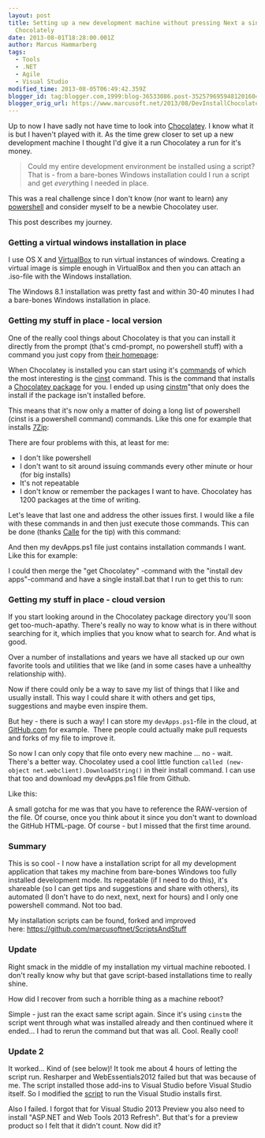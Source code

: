```yaml
---
layout: post
title: Setting up a new development machine without pressing Next a single time using
  Chocolately
date: 2013-08-01T18:28:00.001Z
author: Marcus Hammarberg
tags:
  - Tools
  - .NET
  - Agile
  - Visual Studio
modified_time: 2013-08-05T06:49:42.359Z
blogger_id: tag:blogger.com,1999:blog-36533086.post-3525796959481201604
blogger_orig_url: https://www.marcusoft.net/2013/08/DevInstallChocolatey.html
---
```


Up to now I have sadly not have time to look into <a href="http://chocolatey.org/" target="_blank">Chocolatey</a>. I know what it is but I haven't played with it. As the time grew closer to set up a new development machine I thought I'd give it a run Chocolatey a run for it's money.

> Could my entire development environment be installed using a script?
> That is - from a bare-bones Windows installation could I run a script
> and get *every*thing I needed in place.

This was a real challenge since I don't know (nor want to learn) any <a href="http://en.wikipedia.org/wiki/Windows_PowerShell" target="_blank">powershell</a> and consider myself to be a newbie Chocolatey user.

This post describes my journey.

### Getting a virtual windows installation in place

I use OS X and <a href="http://www.virtualbox.org/" target="_blank">VirtualBox</a> to run virtual instances of windows. Creating a virtual image is simple enough in VirtualBox and then you can attach an .iso-file with the Windows installation.

The Windows 8.1 installation was pretty fast and within 30-40 minutes I had a bare-bones Windows installation in place.

### Getting my stuff in place - local version

One of the really cool things about Chocolatey is that you can install it directly from the prompt (that's cmd-prompt, no powershell stuff) with a command you just copy from <a href="http://chocolatey.org/" target="_blank">their homepage</a>:

When Chocolatey is installed you can start using it's <a href="https://github.com/chocolatey/chocolatey/wiki/CommandsReference" target="_blank">commands</a> of which the most interesting is the <a href="https://github.com/chocolatey/chocolatey wiki/CommandsInstall" target="_blank">cinst</a> command. This is the command that installs a <a href="http://chocolatey.org/packages" target="_blank">Chocolatey package</a> for you. I ended up using <a href="https://github.com/chocolatey/chocolatey/wiki/CommandsInstallMissing" target="_blank">cinstm</a>"that only does the install if the package isn't installed before.

This means that it's now only a matter of doing a long list of powershell (cinst is a powershell command) commands. Like this one for example that installs <a href="http://www.7-zip.org/" target="_blank">7Zip</a>:

There are four problems with this, at least for me:

- I don't like powershell
- I don't want to sit around issuing commands every other minute or hour (for big installs)
- It's not repeatable
- I don't know or remember the packages I want to have. Chocolatey has 1200 packages at the time of writing.

Let's leave that last one and address the other issues first. I would like a file with these commands in and then just execute those commands. This can be done (thanks <a href="https://github.com/carllindelof" target="_blank">Calle</a> for the tip) with this command:

And then my devApps.ps1 file just contains installation commands I want. Like this for example:

I could then merge the "get Chocolatey" -command with the "install dev apps"-command and have a single install.bat that I run to get this to run:

### Getting my stuff in place - cloud version

If you start looking around in the Chocolatey package directory you'll soon get too-much-apathy. There's really no way to know what is in there without searching for it, which implies that you know what to search for. And what is good.

Over a number of installations and years we have all stacked up our own favorite tools and utilities that we like (and in some cases have a unhealthy relationship with).  

Now if there could only be a way to save my list of things that I like and usually install. This way I could share it with others and get tips, suggestions and maybe even inspire them.

But hey - there is such a way! I can store my `devApps.ps1`-file in the cloud, at <a href="https://github.com/marcusoftnet/ScriptsAndStuff/blob/master/DevMachineInstall/devApps.ps1" target="_blank">GitHub.com</a> for example.  There people could actually make pull requests and forks of my file to improve it.

So now I can only copy that file onto every new machine ... no - wait. There's a better way. Chocolatey used a cool little function `called (new-object net.webclient).DownloadString()` in their install command. I can use that too and download my devApps.ps1 file from Github.

Like this:

A small gotcha for me was that you have to reference the RAW-version of the file. Of course, once you think about it since you don't want to download the GitHub HTML-page. Of course - but I missed that the first time around.

### Summary

This is so cool - I now have a installation script for all my development application that takes my machine from bare-bones Windows too fully installed development mode. Its repeatable (if I need to do this), it's shareable (so I can get tips and suggestions and share with others), its automated (I don't have to do next, next, next for hours) and I only one powershell command. Not too bad.

My installation scripts can be found, forked and improved here: <https://github.com/marcusoftnet/ScriptsAndStuff>

### Update

Right smack in the middle of my installation my virtual machine rebooted. I don't really know why but that gave script-based installations time to really shine.

How did I recover from such a horrible thing as a machine reboot?

Simple - just ran the exact same script again. Since it's using `cinstm` the script went through what was installed already and then continued where it ended... I had to rerun the command but that was all. Cool. Really cool!

### Update 2

It worked... Kind of (see below)! It took me about 4 hours of letting the script run. Resharper and WebEssentials2012 failed but that was because of me. The script installed those add-ins to Visual Studio before Visual Studio itself. So I modified the <a href="https://github.com/marcusoftnet/ScriptsAndStuff" target="_blank">script</a> to run the Visual Studio installs first.

Also I failed. I forgot that for Visual Studio 2013 Preview you also need to install "ASP.NET and Web Tools 2013 Refresh". But that's for a preview product so I felt that it didn't count. Now did it?
